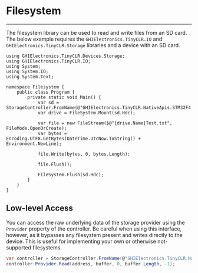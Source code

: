 # Filesystem
---
The filesystem library can be used to read and write files from an SD card. The below example requires the `GHIElectronics.TinyCLR.IO` and `GHIElectronics.TinyCLR.Storage` libraries and a device with an SD card.

```
using GHIElectronics.TinyCLR.Devices.Storage;
using GHIElectronics.TinyCLR.IO;
using System;
using System.IO;
using System.Text;

namespace Filesystem {
    public class Program {
        private static void Main() {
            var sd = StorageController.FromName(@"GHIElectronics.TinyCLR.NativeApis.STM32F4.SdCardStorageController\0");
            var drive = FileSystem.Mount(sd.Hdc);

            var file = new FileStream($@"{drive.Name}Test.txt", FileMode.OpenOrCreate);
            var bytes = Encoding.UTF8.GetBytes(DateTime.UtcNow.ToString() + Environment.NewLine);

            file.Write(bytes, 0, bytes.Length);

            file.Flush();

            FileSystem.Flush(sd.Hdc);
        }
    }
}

```

## Low-level Access
You can access the raw underlying data of the storage provider using the `Provider` property of the controller. Be careful when using this interface, however, as it bypasses any filesystem present and writes directly to the device. This is useful for implementing your own or otherwise not-supported filesystems.

```cs
var controller = StorageController.FromName(@"GHIElectronics.TinyCLR.NativeApis.STM32F4.SdCardStorageController\0");
controller.Provider.Read(address, buffer, 0, buffer.Length, -1);
```